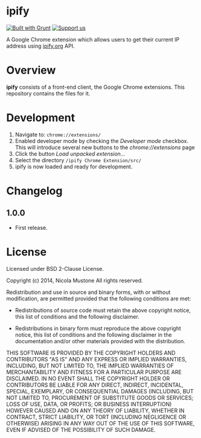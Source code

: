 # ipify

[![Built with Grunt](https://cdn.gruntjs.com/builtwith.png)](http://gruntjs.com/) [![Support us](http://img.shields.io/gittip/SiR-DanieL.svg)](https://www.gittip.com/SiR-DanieL/)

A Google Chrome extension which allows users to get their current IP address using [ipify.org](http://ipify.org) API.

# Overview

**ipify** consists of a front-end client, the Google Chrome extensions. This repository contains the files for it.

# Development

1. Navigate to: `chrome://extensions/`
2. Enabled developer mode by checking the *Developer mode* checkbox. This will introduce several new buttons to the *chrome://extensions* page
3. Click the button *Load unpacked extension...*
4. Select the directory `/ipify Chrome Extension/src/`
5. ipify is now loaded and ready for development.

# Changelog

## 1.0.0
* First release.

# License

Licensed under BSD 2-Clause License.

Copyright (c) 2014, Nicola Mustone
All rights reserved.

Redistribution and use in source and binary forms, with or without
modification, are permitted provided that the following conditions are met:

* Redistributions of source code must retain the above copyright notice, this
  list of conditions and the following disclaimer.

* Redistributions in binary form must reproduce the above copyright notice,
  this list of conditions and the following disclaimer in the documentation
  and/or other materials provided with the distribution.

THIS SOFTWARE IS PROVIDED BY THE COPYRIGHT HOLDERS AND CONTRIBUTORS "AS IS"
AND ANY EXPRESS OR IMPLIED WARRANTIES, INCLUDING, BUT NOT LIMITED TO, THE
IMPLIED WARRANTIES OF MERCHANTABILITY AND FITNESS FOR A PARTICULAR PURPOSE ARE
DISCLAIMED. IN NO EVENT SHALL THE COPYRIGHT HOLDER OR CONTRIBUTORS BE LIABLE
FOR ANY DIRECT, INDIRECT, INCIDENTAL, SPECIAL, EXEMPLARY, OR CONSEQUENTIAL
DAMAGES (INCLUDING, BUT NOT LIMITED TO, PROCUREMENT OF SUBSTITUTE GOODS OR
SERVICES; LOSS OF USE, DATA, OR PROFITS; OR BUSINESS INTERRUPTION) HOWEVER
CAUSED AND ON ANY THEORY OF LIABILITY, WHETHER IN CONTRACT, STRICT LIABILITY,
OR TORT (INCLUDING NEGLIGENCE OR OTHERWISE) ARISING IN ANY WAY OUT OF THE USE
OF THIS SOFTWARE, EVEN IF ADVISED OF THE POSSIBILITY OF SUCH DAMAGE.